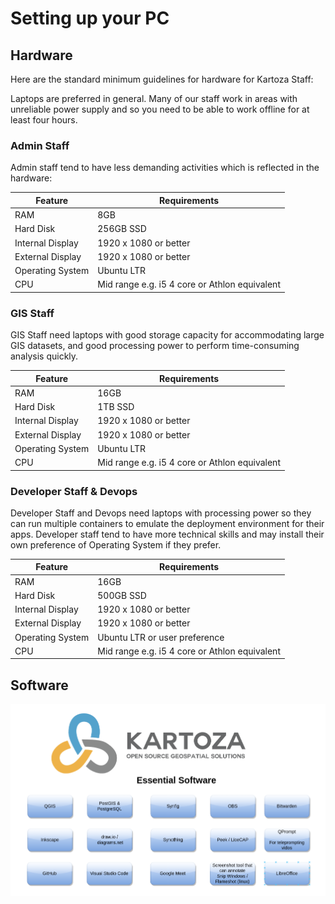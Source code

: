 # Setting up your PC

## Hardware

Here are the standard minimum guidelines for hardware for Kartoza Staff:

Laptops are preferred in general. Many of our staff work in areas with unreliable power supply and so you need to be able to work offline for at least four hours.

### Admin Staff

Admin staff tend to have less demanding activities which is reflected in the hardware:

Feature | Requirements
--------|--------------
RAM | 8GB
Hard Disk | 256GB SSD
Internal Display | 1920 x 1080 or better
External Display | 1920 x 1080 or better
Operating System | Ubuntu LTR
CPU | Mid range e.g. i5 4 core or Athlon equivalent

### GIS Staff

GIS Staff need laptops with good storage capacity for accommodating large GIS datasets, and good processing power to perform time-consuming analysis quickly.

Feature | Requirements
--------|--------------
RAM | 16GB
Hard Disk | 1TB SSD
Internal Display | 1920 x 1080 or better
External Display | 1920 x 1080 or better
Operating System | Ubuntu LTR
CPU | Mid range e.g. i5 4 core or Athlon equivalent

### Developer Staff & Devops

Developer Staff and Devops need laptops with processing power so they can run multiple containers to emulate the deployment environment for their apps. Developer staff tend to have more technical skills and may install their own preference of Operating System if they prefer.

Feature | Requirements
--------|--------------
RAM | 16GB
Hard Disk | 500GB SSD
Internal Display | 1920 x 1080 or better
External Display | 1920 x 1080 or better
Operating System | Ubuntu LTR or user preference
CPU | Mid range e.g. i5 4 core or Athlon equivalent

## Software

![Essential Software](./img/essential_software.png)
